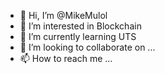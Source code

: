- 👋 Hi, I’m @MikeMulol
- 👀 I’m interested in Blockchain
- 🌱 I’m currently learning UTS
- 💞️ I’m looking to collaborate on ...
- 📫 How to reach me ...

<!---
MikeMulol/MikeMulol is a ✨ special ✨ repository because its `README.md` (this file) appears on your GitHub profile.
You can click the Preview link to take a look at your changes.
--->
